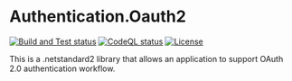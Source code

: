 # Authentication.Oauth2

[![Build and Test status](https://github.com/finebits/Authentication.OAuth2/actions/workflows/build-and-test.yml/badge.svg)](https://github.com/finebits/Authentication.OAuth2/actions/workflows/build-and-test.yml)
[![CodeQL status](https://github.com/finebits/Authentication.OAuth2/actions/workflows/codeql.yml/badge.svg)](https://github.com/finebits/Authentication.OAuth2/actions/workflows/codeql.yml)
[![License](https://img.shields.io/github/license/finebits/Authentication.OAuth2.svg)](https://github.com/finebits/Authentication.OAuth2/blob/develop/LICENSE)

This is a .netstandard2 library that allows an application to support OAuth 2.0 authentication workflow.

